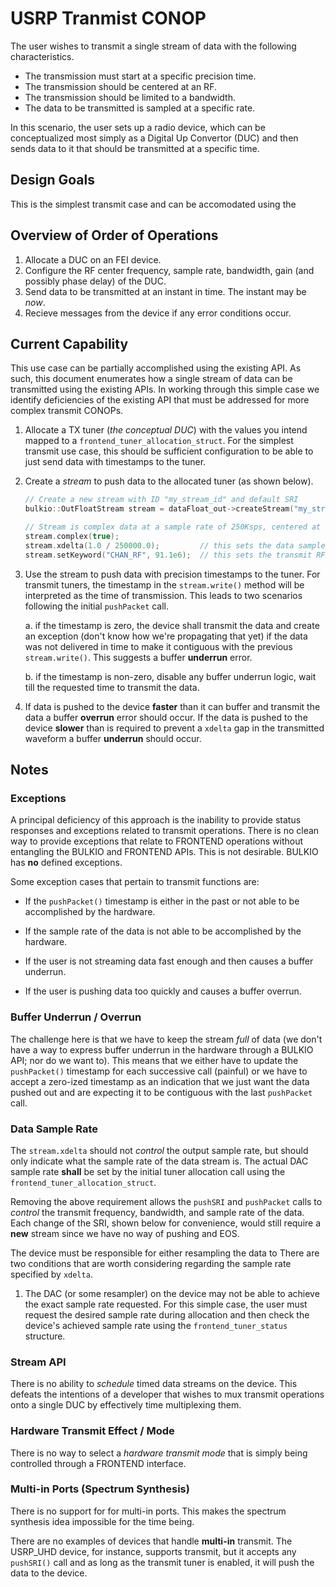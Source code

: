 # USRP Tranmist CONOP
The user wishes to transmit a single stream of data with the following
characteristics.

* The transmission must start at a specific precision time.
* The transmission should be centered at an RF.
* The transmission should be limited to a bandwidth.
* The data to be transmitted is sampled at a specific rate.

In this scenario, the user sets up a radio device, which can be conceptualized
most simply as a Digital Up Convertor (DUC) and then sends data to it that should
be transmitted at a specific time.

## Design Goals
This is the simplest transmit case and can be accomodated using the

## Overview of Order of Operations
1. Allocate a DUC on an FEI device.
2. Configure the RF center frequency, sample rate, bandwidth, gain (and possibly
phase delay) of the DUC.
3. Send data to be transmitted at an instant in time.  The instant may be _now_.
4. Recieve messages from the device if any error conditions occur.

## Current Capability
This use case can be partially accomplished using the existing API.  As such,
this document enumerates how a single stream of data can be transmitted using
the existing APIs.  In working through this simple case we identify deficiencies
of the existing API that must be addressed for more complex transmit CONOPs.

1. Allocate a TX tuner (_the conceptual DUC_) with the values you intend mapped to a
`frontend_tuner_allocation_struct`.  For the simplest transmit use case, this
should be sufficient configuration to be able to just send data with timestamps
to the tuner.

2. Create a *stream* to push data to the allocated tuner (as shown below).

   ```C++
   // Create a new stream with ID "my_stream_id" and default SRI
   bulkio::OutFloatStream stream = dataFloat_out->createStream("my_stream_id");

   // Stream is complex data at a sample rate of 250Ksps, centered at 91.1MHz
   stream.complex(true);
   stream.xdelta(1.0 / 250000.0);         // this sets the data sample rate
   stream.setKeyword("CHAN_RF", 91.1e6);  // this sets the transmit RF freq
   ```

3.  Use the stream to push data with precision timestamps to the tuner.  For
    transmit tuners, the timestamp in the `stream.write()` method will be
    interpreted as the time of transmission.  This leads to two scenarios following
    the initial `pushPacket` call.

    a. if the timestamp is zero, the device shall transmit the data and create an
       exception (don't know how we're propagating that yet) if the data was not
       delivered in time to make it contiguous with the previous `stream.write()`.
       This suggests a buffer **underrun** error.

    b. if the timestamp is non-zero, disable any buffer underrun logic, wait till
       the requested time to transmit the data.

4.  If data is pushed to the device **faster** than it can buffer and transmit the data
    a buffer **overrun** error should occur.  If the data is pushed to the device
    **slower** than is required to prevent a `xdelta` gap in the transmitted
    waveform a buffer **underrun** should occur.


## Notes

### Exceptions
A principal deficiency of this approach is the inability to provide status
responses and exceptions related to transmit operations.  There is no clean way
to provide exceptions that relate to FRONTEND operations without entangling the
BULKIO and FRONTEND APIs.  This is not desirable.  BULKIO has **no** defined
exceptions.

Some exception cases that pertain to transmit functions are:

* If the `pushPacket()` timestamp is either in the past or not able to be
accomplished by the hardware.

* If the sample rate of the data is not able to be accomplished by the hardware.

* If the user is not streaming data fast enough and then causes a buffer underrun.

* If the user is pushing data too quickly and causes a buffer overrun.


### Buffer Underrun / Overrun
The challenge here is that we have to keep the stream *full* of data (we don't
have a way to express buffer underrun in the hardware through a BULKIO API; nor
do we want to).  This means that we either have to update the  `pushPacket()`
timestamp for each successive call (painful) or we have to accept a zero-ized
timestamp as an indication that we just want the data pushed out and are
expecting it to be contiguous with the last `pushPacket` call.

 ### Data Sample Rate
The `stream.xdelta` should not *control* the output sample rate, but should only
indicate what the sample rate of the data stream is.  The actual DAC sample rate
**shall** be set by the initial tuner allocation call using the
`frontend_tuner_allocation_struct`.

Removing the above requirement allows the `pushSRI` and `pushPacket` calls to
*control* the transmit frequency, bandwidth, and sample rate of the data.  Each
change of the SRI, shown below for convenience, would still require a **new**
stream since we have no way of pushing and EOS.



The device must be
responsible for either resampling the data to
There are two conditions that are worth considering regarding the sample rate
specified by `xdelta`.

1.  The DAC (or some resampler) on the device may not be able to achieve the exact
 sample rate requested.  For this simple case, the user must request the desired
 sample rate during allocation and then check the device's achieved sample rate
 using the `frontend_tuner_status` structure.


### Stream API
There is no ability to *schedule* timed data streams on the device.  This defeats
the intentions of a developer that wishes to mux transmit operations onto a
single DUC by effectively time multiplexing them.


### Hardware Transmit Effect / Mode
There is no way to select a *hardware transmit mode* that is simply being
controlled through a FRONTEND interface.

### Multi-in Ports (Spectrum Synthesis)
There is no support for for multi-in ports.  This makes the spectrum synthesis
idea impossible for the time being.

There are no examples of devices that handle **multi-in** transmit.  The
USRP_UHD device, for instance, supports transmit, but it accepts any `pushSRI()`
call and as long as the transmit tuner is enabled, it will push the data to the
device.
